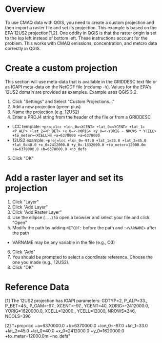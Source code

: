 # Overview 
To use CMAQ data with QGIS, you need to create a custom projection and then import a raster file and set its projection. This example is based on the EPA 12US2 projection[1,2]. One oddity in QGIS is that the raster origin is set to the lop left instead of bottom left. These instructions account for the problem. This works with CMAQ emissions, concentration, and metcro data correctly in QGIS.

# Create a custom projection

This section will use meta-data that is available in the GRIDDESC text file or as IOAPI meta-data on the NetCDF file (ncdump -h). Values for the EPA's 12US2 domain are provided as examples. Example uses QGIS 3.2.


1. Click "Settings" and Select "Custom Projections..."
2. Add a new projection (green plus)
3. Name the projection (e.g. 12US2)
4. Enter a PROJ4 string from the header of the file or from a GRIDDESC
  * LCC template: `+proj=lcc +lon_0=<XCENT> +lat_0=<YCENT> +lat_1=<P_ALP> +lat_2=<P_BET> +x_0=<-XORIG> +y_0=<-YORIG - NROWS * YCELL> +to_meter=<XCELL>m +a=6370000 +a=6370000`
  * 12US2 example: `+proj=lcc +lon_0=-97.0 +lat_1=33.0 +lat_2=45.0 +lat_0=40.0 +x_0=2412000.0 +y_0=-1332000.0 +to_meter=12000.0m +a=6370000.0 +b=6370000.0 +no_defs`
5. Click "OK"

# Add a raster layer and set its projection

1. Click "Layer"
2. Click "Add Layer"
3. Click "Add Raster Layer"
4. Use the ellipse (`...`) to open a browser and select your file and click "Open"
5. Modify the path by adding `NETCDF:` before the path and `:<VARNAME>` after the path
  * VARNAME may be any variable in the file (e.g., O3)
6. Click "Add"
7. You should be prompted to select a coordinate reference. Choose the one you made (e.g., 12US2).
8. Click "OK"

 
 # Reference Data 
 
 [1] The 12US2 projection has IOAPI parameters: GDTYP=2, P_ALP=33., P_BET=45., P_GAM=-97., XCENT=-97., YCENT=40, XORIG=-2412000.0, YORIG=1620000.0, XCELL=12000., YCELL=12000, NROWS=246, NCOLS=396
 
 [2] "+proj=lcc +a=6370000.0 +b=6370000.0 +lon_0=-97.0 +lat_1=33.0 +lat_2=45.0 +lat_0=40.0 +x_0=2412000.0 +y_0=1620000.0 +to_meter=12000.0m +no_defs"
 
